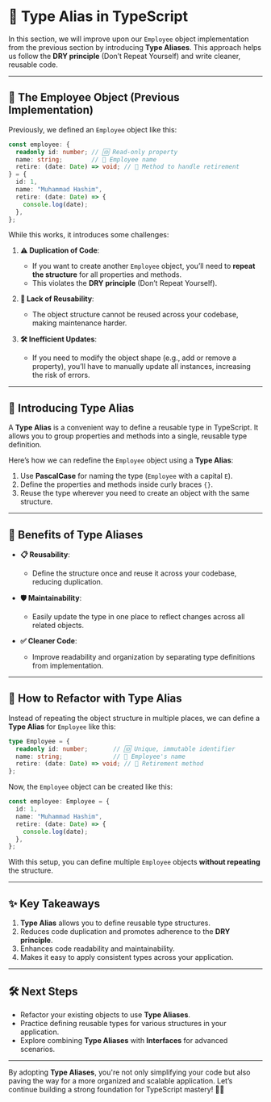 # 📅 **Type Alias in TypeScript**

In this section, we will improve upon our `Employee` object implementation from the previous section by introducing **Type Aliases**. This approach helps us follow the **DRY principle** (Don’t Repeat Yourself) and write cleaner, reusable code.

---

## 👷 **The Employee Object (Previous Implementation)**

Previously, we defined an `Employee` object like this:

```typescript
const employee: {
  readonly id: number; // 🆔 Read-only property
  name: string;        // 👤 Employee name
  retire: (date: Date) => void; // 📅 Method to handle retirement
} = {
  id: 1,
  name: "Muhammad Hashim",
  retire: (date: Date) => {
    console.log(date);
  },
};
```

While this works, it introduces some challenges:

1. **⚠️ Duplication of Code**:  
   - If you want to create another `Employee` object, you’ll need to **repeat the structure** for all properties and methods.  
   - This violates the **DRY principle** (Don’t Repeat Yourself).

2. **🚧 Lack of Reusability**:  
   - The object structure cannot be reused across your codebase, making maintenance harder.  

3. **🛠 Inefficient Updates**:  
   - If you need to modify the object shape (e.g., add or remove a property), you’ll have to manually update all instances, increasing the risk of errors.

---

## 🌟 **Introducing Type Alias**

A **Type Alias** is a convenient way to define a reusable type in TypeScript. It allows you to group properties and methods into a single, reusable type definition.  

Here’s how we can redefine the `Employee` object using a **Type Alias**:

1. Use **PascalCase** for naming the type (`Employee` with a capital `E`).  
2. Define the properties and methods inside curly braces `{}`.  
3. Reuse the type wherever you need to create an object with the same structure.  

---

## 🔄 **Benefits of Type Aliases**

- **📋 Reusability**:  
  - Define the structure once and reuse it across your codebase, reducing duplication.  

- **🛡 Maintainability**:  
  - Easily update the type in one place to reflect changes across all related objects.  

- **✅ Cleaner Code**:  
  - Improve readability and organization by separating type definitions from implementation.

---

## 🔧 **How to Refactor with Type Alias**

Instead of repeating the object structure in multiple places, we can define a **Type Alias** for `Employee` like this:

```typescript
type Employee = {
  readonly id: number;       // 🆔 Unique, immutable identifier
  name: string;              // 👤 Employee's name
  retire: (date: Date) => void; // 📅 Retirement method
};
```

Now, the `Employee` object can be created like this:

```typescript
const employee: Employee = {
  id: 1,
  name: "Muhammad Hashim",
  retire: (date: Date) => {
    console.log(date);
  },
};
```

With this setup, you can define multiple `Employee` objects **without repeating** the structure.

---

## ✨ **Key Takeaways**

1. **Type Alias** allows you to define reusable type structures.  
2. Reduces code duplication and promotes adherence to the **DRY principle**.  
3. Enhances code readability and maintainability.  
4. Makes it easy to apply consistent types across your application.

---

## 🛠 **Next Steps**

- Refactor your existing objects to use **Type Aliases**.  
- Practice defining reusable types for various structures in your application.  
- Explore combining **Type Aliases** with **Interfaces** for advanced scenarios.

---

By adopting **Type Aliases**, you're not only simplifying your code but also paving the way for a more organized and scalable application. Let’s continue building a strong foundation for TypeScript mastery! 💼✨
